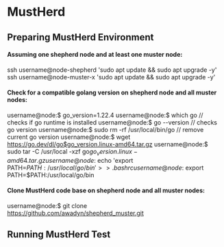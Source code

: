 # MustHerd

## Preparing MustHerd Environment
#### Assuming one shepherd node and at least one muster node:
ssh username@node-shepherd 'sudo apt update && sudo apt upgrade -y'
ssh username@node-muster-x 'sudo apt update && sudo apt upgrade -y'

#### Check for a compatible golang version on shepherd node and all muster nodes:
username@node:$ go_version=1.22.4
username@node:$ which go			// checks if go runtime is installed
username@node:$ go --version 			// checks go version
username@node:$ sudo rm -rf /usr/local/bin/go 	// remove current go version
username@node:$ wget https://go.dev/dl/go$go_version.linux-amd64.tar.gz
username@node:$ sudo tar -C /usr/local -xzf go$go_version.linux-amd64.tar.gz
username@node:$ echo 'export PATH=$PATH:/usr/local/go/bin' >> .bashrc 
username@node:$ export PATH=$PATH:/usr/local/go/bin

#### Clone MustHerd code base on shepherd node and all muster nodes:
username@node:$ git clone https://github.com/awadyn/shepherd_muster.git

## Running MustHerd Test
